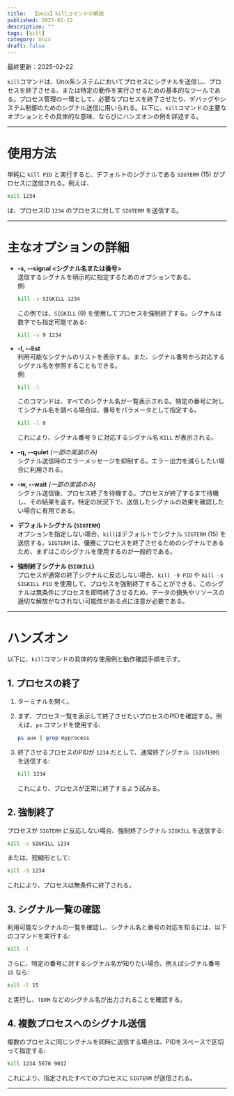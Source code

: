 ```yaml
---
title:  【Unix】killコマンドの解説
published: 2025-02-22
description: ""
tags: [kill]
category: Unix
draft: false
---
```

最終更新：2025-02-22


`kill`コマンドは、Unix系システムにおいてプロセスにシグナルを送信し、プロセスを終了させる、または特定の動作を実行させるための基本的なツールである。プロセス管理の一環として、必要なプロセスを終了させたり、デバッグやシステム制御のためのシグナル送信に用いられる。以下に、`kill`コマンドの主要なオプションとその具体的な意味、ならびにハンズオンの例を詳述する。

---

# 使用方法

単純に `kill PID` と実行すると、デフォルトのシグナルである `SIGTERM` (15) がプロセスに送信される。例えば、

```bash
kill 1234
```

は、プロセスID `1234` のプロセスに対して `SIGTERM` を送信する。

---

# 主なオプションの詳細

- **-s, --signal \<シグナル名または番号\>**  
  送信するシグナルを明示的に指定するためのオプションである。  
  例:
  ```bash
  kill -s SIGKILL 1234
  ```
  この例では、`SIGKILL` (9) を使用してプロセスを強制終了する。シグナルは数字でも指定可能である:
  ```bash
  kill -s 9 1234
  ```

- **-l, --list**  
  利用可能なシグナルのリストを表示する。また、シグナル番号から対応するシグナル名を参照することもできる。  
  例:
  ```bash
  kill -l
  ```
  このコマンドは、すべてのシグナル名が一覧表示される。特定の番号に対してシグナル名を調べる場合は、番号をパラメータとして指定する。
  ```bash
  kill -l 9
  ```
  これにより、シグナル番号 9 に対応するシグナル名 `KILL` が表示される。

- **-q, --quiet** *(一部の実装のみ)*  
  シグナル送信時のエラーメッセージを抑制する。エラー出力を減らしたい場合に利用される。

- **-w, --wait** *(一部の実装のみ)*  
  シグナル送信後、プロセス終了を待機する。プロセスが終了するまで待機し、その結果を返す。特定の状況下で、送信したシグナルの効果を確認したい場合に有用である。

- **デフォルトシグナル (`SIGTERM`)**  
  オプションを指定しない場合、`kill`はデフォルトでシグナル `SIGTERM` (15) を送信する。`SIGTERM` は、優雅にプロセスを終了させるためのシグナルであるため、まずはこのシグナルを使用するのが一般的である。

- **強制終了シグナル (`SIGKILL`)**  
  プロセスが通常の終了シグナルに反応しない場合、`kill -9 PID` や `kill -s SIGKILL PID` を使用して、プロセスを強制終了することができる。このシグナルは無条件にプロセスを即時終了させるため、データの損失やリソースの適切な解放がなされない可能性がある点に注意が必要である。

---

# ハンズオン

以下に、`kill`コマンドの具体的な使用例と動作確認手順を示す。

## 1. プロセスの終了

1. ターミナルを開く。
2. まず、プロセス一覧を表示して終了させたいプロセスのPIDを確認する。例えば、`ps` コマンドを使用する:
   
   ```bash
   ps aux | grep myprocess
   ```

3. 終了させるプロセスのPIDが `1234` だとして、通常終了シグナル（`SIGTERM`）を送信する:

   ```bash
   kill 1234
   ```

   これにより、プロセスが正常に終了するよう試みる。

## 2. 強制終了

プロセスが `SIGTERM` に反応しない場合、強制終了シグナル `SIGKILL` を送信する:

```bash
kill -s SIGKILL 1234
```

または、短縮形として:

```bash
kill -9 1234
```

これにより、プロセスは無条件に終了される。

## 3. シグナル一覧の確認

利用可能なシグナルの一覧を確認し、シグナル名と番号の対応を知るには、以下のコマンドを実行する:

```bash
kill -l
```

さらに、特定の番号に対するシグナル名が知りたい場合、例えばシグナル番号 `15` なら:

```bash
kill -l 15
```

と実行し、`TERM` などのシグナル名が出力されることを確認する。

## 4. 複数プロセスへのシグナル送信

複数のプロセスに同じシグナルを同時に送信する場合は、PIDをスペースで区切って指定する:

```bash
kill 1234 5678 9012
```

これにより、指定されたすべてのプロセスに `SIGTERM` が送信される。

---
